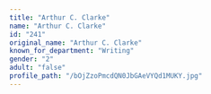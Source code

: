 ```yaml
---
title: "Arthur C. Clarke"
name: "Arthur C. Clarke"
id: "241"
original_name: "Arthur C. Clarke"
known_for_department: "Writing"
gender: "2"
adult: "false"
profile_path: "/bOjZzoPmcdQN0JbGAeVYQd1MUKY.jpg"
---
```

